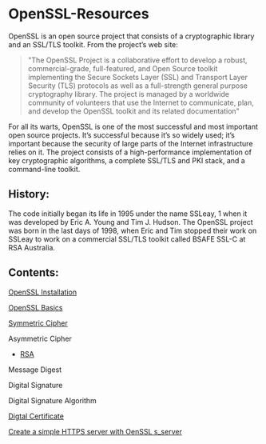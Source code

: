# OpenSSL-Resources

OpenSSL is an open source project that consists of a cryptographic library and an SSL/TLS
toolkit. From the project’s web site:

>"The OpenSSL Project is a collaborative effort to develop a robust, commercial-grade, full-featured, and Open Source toolkit implementing the Secure Sockets Layer (SSL) and Transport Layer Security (TLS) protocols as well as a full-strength general purpose cryptography library. The project is managed by a worldwide community of volunteers that use the Internet to communicate, plan,
and develop the OpenSSL toolkit and its related documentation"

For all its warts, OpenSSL is one of the most successful and most important open source
projects. It’s successful because it’s so widely used; it’s important because the security of large
parts of the Internet infrastructure relies on it. The project consists of a high-performance
implementation of key cryptographic algorithms, a complete SSL/TLS and PKI stack, and a
command-line toolkit.

History:
--------
The code initially began its life in 1995 under the name SSLeay, 1 when it was developed by Eric A. Young and Tim J. Hudson. The OpenSSL project was born in the last days of 1998, when Eric and Tim stopped their work on SSLeay to work on a commercial SSL/TLS toolkit called BSAFE SSL-C at RSA Australia.


## Contents:

[OpenSSL Installation](OpenSSL-Installation.md)

[OpenSSL Basics](OpenSSL-Basics.md)

[Symmetric Cipher](Symmetric-Ciphers.md)

Asymmetric Cipher

  - [RSA](RSA.md)
  
Message Digest

Digital Signature

Digital Signature Algorithm

[Digtal Certificate](Digital-Certificate.md)

[Create a simple HTTPS server with OenSSL s_server](OpenSSL-HTTPS.md)
